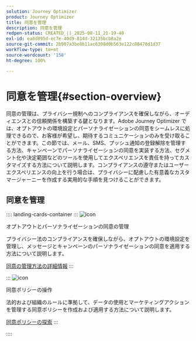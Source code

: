 ```yaml
---
solution: Journey Optimizer
product: Journey Optimizer
title: 同意を管理
description: 同意を管理
redpen-status: CREATED_||_2025-08-11_21-19-40
exl-id: ea8d895d-ec7e-40d9-814d-32135bcb8a2e
source-git-commit: 2b907a3be8b11ac6308d0b563e122c88478d1d37
workflow-type: tm+mt
source-wordcount: '158'
ht-degree: 100%

---
```


# 同意を管理{#section-overview}

同意の管理は、プライバシー規制へのコンプライアンスを確保しながら、オーディエンスとの信頼関係を構築する鍵となります。Adobe Journey Optimizer では、オプトアウトの環境設定とパーソナライゼーションの同意をシームレスに処理できるので、お客様が希望し、期待するコミュニケーションのみを受け取ることができます。この節では、メール、SMS、プッシュ通知の登録解除を管理する方法、キャンペーンでパーソナライゼーションの同意を実装する方法、セグメント化や決定範囲などのツールを使用してエクスペリエンスを責任を持ってカスタマイズする方法について説明します。コンプライアンスの遵守またはユーザーエクスペリエンスの向上を行う場合は、プライバシーに配慮した有意義なカスタマージャーニーを作成する実用的な手順を見つけることができます。

## 同意を管理

:::: landing-cards-container
:::
![icon](https://cdn.experienceleague.adobe.com/icons/shield-halved.svg?lang=ja)

オプトアウトとパーソナライゼーションの同意の管理

プライバシー法のコンプライアンスを確保しながら、オプトアウトの環境設定を管理し、メッセージとキャンペーンのパーソナライゼーションの同意を適用する方法について説明します。

[同意の管理方法の詳細情報](../using/privacy/opt-out.md)
:::

:::
![icon](https://cdn.experienceleague.adobe.com/icons/gear.svg?lang=ja)

同意ポリシーの操作

法的および組織のルールに準拠して、データの使用とマーケティングアクションを管理する同意ポリシーを作成および適用する方法について説明します。

[同意ポリシーの探索](../using/action/consent.md)
:::

::::
